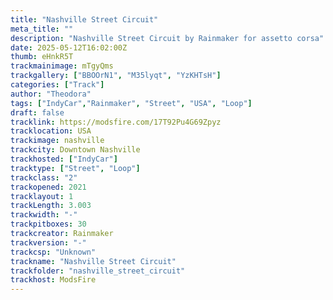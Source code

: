 ```yaml
---
title: "Nashville Street Circuit"
meta_title: ""
description: "Nashville Street Circuit by Rainmaker for assetto corsa"
date: 2025-05-12T16:02:00Z
thumb: eHnkR5T
trackmainimage: mTgyQms
trackgallery: ["BBOOrN1", "M35lyqt", "YzKHTsH"] 
categories: ["Track"]
author: "Theodora"
tags: ["IndyCar","Rainmaker", "Street", "USA", "Loop"]
draft: false
tracklink: https://modsfire.com/17T92Pu4G69Zpyz
tracklocation: USA
trackimage: nashville
trackcity: Downtown Nashville
trackhosted: ["IndyCar"]
tracktype: ["Street", "Loop"]
trackclass: "2" 
trackopened: 2021
tracklayout: 1
trackLength: 3.003
trackwidth: "-"
trackpitboxes: 30
trackcreator: Rainmaker
trackversion: "-"
trackcsp: "Unknown"
trackname: "Nashville Street Circuit"
trackfolder: "nashville_street_circuit"
trackhost: ModsFire
---
```



